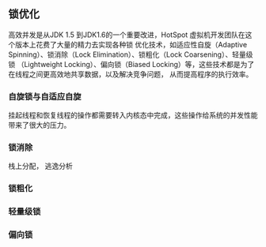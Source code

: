 ## 锁优化

高效并发是从JDK 1.5 到JDK1.6的一个重要改进，HotSpot  虚拟机开发团队在这个版本上花费了大量的精力去实现各种锁
优化技术，如适应性自旋（Adaptive Spinning）、锁消除（Lock Elimination）、锁粗化（Lock Coarsening）、轻量级锁
（Lightweight Locking）、偏向锁（Biased Locking）等，这些技术都是为了在线程之间更高效地共享数据，以及解决竞争问题，
从而提高程序的执行效率。

### 自旋锁与自适应自旋
挂起线程和恢复线程的操作都需要转入内核态中完成，这些操作给系统的并发性能带来了很大的压力。

### 锁消除
栈上分配， 逃逸分析

### 锁粗化


### 轻量级锁


### 偏向锁